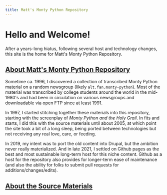 ```yaml
---
title: Matt's Monty Python Repository
---
```


# Hello and Welcome!
After a years-long hiatus, following several host and technology changes, this site is the home for Matt's Monty Python Repository.

## [About Matt's Monty Python Repository](#about-the-repository)
Sometime ca. 1996, I discovered a collection of transcribed Monty Python material on a random newsgroup (likely `alt.fan.monty-python`). Most of the material was transcribed by college students around the world in the mid-1980's and had been in circulation on various newsgroups and downloadable via open FTP since at least 1991.

In 1997, I started stitching together these materials into this repository, starting with the screenplay of _Monty Python and the Holy Grail_. In fits and starts, I did this with the source materials until about 2005, at which point the site took a bit of a long sleep, being ported between technologies but not receiving any real love, care, or feeding.

In 2019, my intent was to port the old content into Drupal, but the ambition never really materialized. And in late 2021, I settled on Github pages as the best and most sustainable long-term host for this niche content. Github as a host for the repository also provides for longer-term ease of maintenance (and also the ability for folks to submit pull requests for additions/changes/edits).

## [About the Source Materials](sourcematerials.md)
